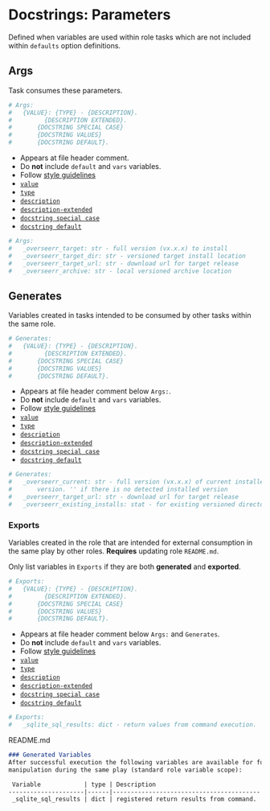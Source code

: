 # Docstrings: Parameters
Defined when variables are used within role tasks which are not included within
`defaults` option definitions.

## Args
Task consumes these parameters.

``` yaml
# Args:
#   {VALUE}: {TYPE} - {DESCRIPTION}.
#         {DESCRIPTION EXTENDED}.
#       {DOCSTRING SPECIAL CASE}
#       {DOCSTRING VALUES}
#       {DOCSTRING DEFAULT}.
```
* Appears at file header comment.
* Do **not** include `default` and `vars` variables.
* Follow [style guidelines](definitions.md#style)
* [`value`](definitions.md#value)
* [`type`](definitions.md#type)
* [`description`](definitions.md#description)
* [`description-extended`](definitions.md#description-extended)
* [`docstring special case`](variables.md#docstring-special-case)
* [`docstring default`](variables.md#docstring-default)

``` yaml
# Args:
#   _overseerr_target: str - full version (vx.x.x) to install
#   _overseerr_target_dir: str - versioned target install location
#   _overseerr_target_url: str - download url for target release
#   _overseerr_archive: str - local versioned archive location
```

## Generates
Variables created in tasks intended to be consumed by other tasks within the
same role.

``` yaml
# Generates:
#   {VALUE}: {TYPE} - {DESCRIPTION}.
#         {DESCRIPTION EXTENDED}.
#       {DOCSTRING SPECIAL CASE}
#       {DOCSTRING VALUES}
#       {DOCSTRING DEFAULT}.
```
* Appears at file header comment below `Args:`.
* Do **not** include `default` and `vars` variables.
* Follow [style guidelines](definitions.md#style)
* [`value`](definitions.md#value)
* [`type`](definitions.md#type)
* [`description`](definitions.md#description)
* [`description-extended`](definitions.md#description-extended)
* [`docstring special case`](variables.md#docstring-special-case)
* [`docstring default`](variables.md#docstring-default)

``` yaml
# Generates:
#   _overseerr_current: str - full version (vx.x.x) of current installed
#       version. '' if there is no detected installed version
#   _overseerr_target_url: str - download url for target release
#   _overseerr_existing_installs: stat - for existing versioned directories
```

### Exports
Variables created in the role that are intended for external consumption in the
same play by other roles. **Requires** updating role `README.md`.

Only list variables in `Exports` if they are both **generated** and
**exported**.

``` yaml
# Exports:
#   {VALUE}: {TYPE} - {DESCRIPTION}.
#         {DESCRIPTION EXTENDED}.
#       {DOCSTRING SPECIAL CASE}
#       {DOCSTRING VALUES}
#       {DOCSTRING DEFAULT}.
```
* Appears at file header comment below `Args:` and `Generates`.
* Do **not** include `default` and `vars` variables.
* Follow [style guidelines](definitions.md#style)
* [`value`](definitions.md#value)
* [`type`](definitions.md#type)
* [`description`](definitions.md#description)
* [`description-extended`](definitions.md#description-extended)
* [`docstring special case`](variables.md#docstring-special-case)
* [`docstring default`](variables.md#docstring-default)

``` yaml
# Exports:
#   _sqlite_sql_results: dict - return values from command execution.
```

README.md
``` md
### Generated Variables
After successful execution the following variables are available for further
manipulation during the same play (standard role variable scope):

 Variable            | type | Description
---------------------|------|-----------------------------------------
 _sqlite_sql_results | dict | registered return results from command.
```
